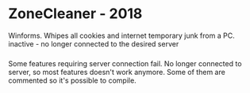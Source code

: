 # ZoneCleaner - 2018
Winforms. Whipes all cookies and internet temporary junk from a PC. inactive - no longer connected to the desired server

###
Some features requiring server connection fail. No longer connected to server, so most features doesn't work anymore. Some of them are commented
so it's possible to compile.
